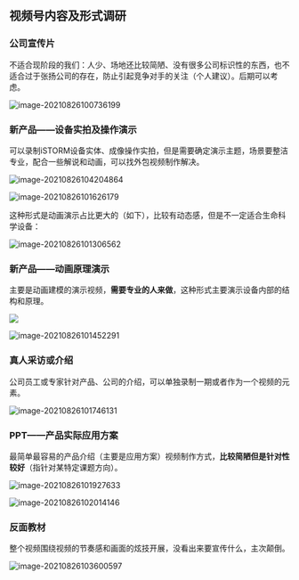 ## 视频号内容及形式调研

### 公司宣传片

不适合现阶段的我们：人少、场地还比较简陋、没有很多公司标识性的东西，也不适合过于张扬公司的存在，防止引起竞争对手的关注（个人建议）。后期可以考虑。

![image-20210826100736199](https://gitee.com/Ava_Zhao/gallery/raw/master/image-20210826100736199.png)



### 新产品——设备实拍及操作演示

可以录制iSTORM设备实体、成像操作实拍，但是需要确定演示主题，场景要整洁专业，配合一些解说和动画，可以找外包视频制作解决。

![image-20210826104204864](https://gitee.com/Ava_Zhao/gallery/raw/master/image-20210826104204864.png)

![image-20210826101626179](https://gitee.com/Ava_Zhao/gallery/raw/master/image-20210826101626179.png)

这种形式是动画演示占比更大的（如下），比较有动态感，但是不一定适合生命科学设备：

![image-20210826101306562](https://gitee.com/Ava_Zhao/gallery/raw/master/image-20210826101306562.png)



### 新产品——动画原理演示

主要是动画建模的演示视频，**需要专业的人来做**，这种形式主要演示设备内部的结构和原理。

![](https://gitee.com/Ava_Zhao/gallery/raw/master/image-20210826100957026.png)

![image-20210826101452291](https://gitee.com/Ava_Zhao/gallery/raw/master/image-20210826101452291.png)



### 真人采访或介绍

公司员工或专家针对产品、公司的介绍，可以单独录制一期或者作为一个视频的元素。

![image-20210826101746131](https://gitee.com/Ava_Zhao/gallery/raw/master/image-20210826101746131.png)

### PPT——产品实际应用方案

最简单最容易的产品介绍（主要是应用方案）视频制作方式，**比较简陋但是针对性较好**（指针对某特定课题方向）。

![image-20210826101927633](https://gitee.com/Ava_Zhao/gallery/raw/master/image-20210826101927633.png)

![image-20210826102014146](https://gitee.com/Ava_Zhao/gallery/raw/master/image-20210826102014146.png)

### 反面教材

整个视频围绕视频的节奏感和画面的炫技开展，没看出来要宣传什么，主次颠倒。

![image-20210826103600597](https://gitee.com/Ava_Zhao/gallery/raw/master/image-20210826103600597.png)

